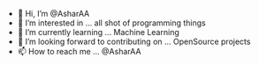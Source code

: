 - 👋 Hi, I’m @AsharAA
- 👀 I’m interested in ... all shot of programming things
- 🌱 I’m currently learning ... Machine Learning
- 💞️ I’m looking forward to contributing on ... OpenSource projects
- 📫 How to reach me ... @AsharAA

<!---
AsharAA/AsharAA is a ✨ special ✨ repository because its `README.md` (this file) appears on your GitHub profile.
You can click the Preview link to take a look at your changes.
--->
